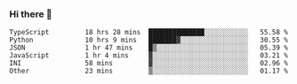 ### Hi there 👋

<!--START_SECTION:waka-->

```text
TypeScript         18 hrs 28 mins  ██████████████░░░░░░░░░░░   55.58 %
Python             10 hrs 9 mins   ███████▓░░░░░░░░░░░░░░░░░   30.55 %
JSON               1 hr 47 mins    █▒░░░░░░░░░░░░░░░░░░░░░░░   05.39 %
JavaScript         1 hr 4 mins     ▓░░░░░░░░░░░░░░░░░░░░░░░░   03.21 %
INI                58 mins         ▓░░░░░░░░░░░░░░░░░░░░░░░░   02.96 %
Other              23 mins         ▒░░░░░░░░░░░░░░░░░░░░░░░░   01.17 %
```

<!--END_SECTION:waka-->

<!--
**arlenxuzj/arlenxuzj** is a ✨ _special_ ✨ repository because its `README.md` (this file) appears on your GitHub profile.

Here are some ideas to get you started:

- 🔭 I’m currently working on ...
- 🌱 I’m currently learning ...
- 👯 I’m looking to collaborate on ...
- 🤔 I’m looking for help with ...
- 💬 Ask me about ...
- 📫 How to reach me: ...
- 😄 Pronouns: ...
- ⚡ Fun fact: ...
-->
